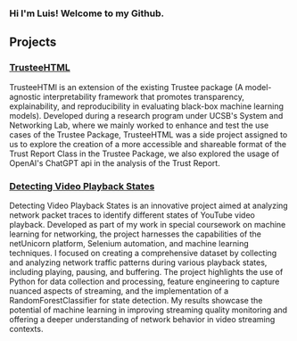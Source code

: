 ### Hi I'm Luis! Welcome to my Github.

## Projects

### <a href="https://github.com/Bravo-Luis/TrusteeHTML"> TrusteeHTML </a>
TrusteeHTMl is an extension of the existing Trustee package (A model-agnostic interpretability framework that promotes transparency, explainability, and reproducibility in evaluating black-box machine learning models). Developed during a research program under UCSB's System and Networking Lab, where we mainly worked to enhance and test the use cases of the Trustee Package, TrusteeHTML was a side project assigned to us to explore the creation of a more accessible and shareable format of the Trust Report Class in the Trustee Package, we also explored the usage of OpenAI's ChatGPT api in the analysis of the Trust Report.
<br/>

### <a href="https://github.com/Bravo-Luis/detecting_pauses"> Detecting Video Playback States </a>
Detecting Video Playback States is an innovative project aimed at analyzing network packet traces to identify different states of YouTube video playback. Developed as part of my work in special coursework on machine learning for networking, the project harnesses the capabilities of the netUnicorn platform, Selenium automation, and machine learning techniques. I focused on creating a comprehensive dataset by collecting and analyzing network traffic patterns during various playback states, including playing, pausing, and buffering. The project highlights the use of Python for data collection and processing, feature engineering to capture nuanced aspects of streaming, and the implementation of a RandomForestClassifier for state detection. My results showcase the potential of machine learning in improving streaming quality monitoring and offering a deeper understanding of network behavior in video streaming contexts.
